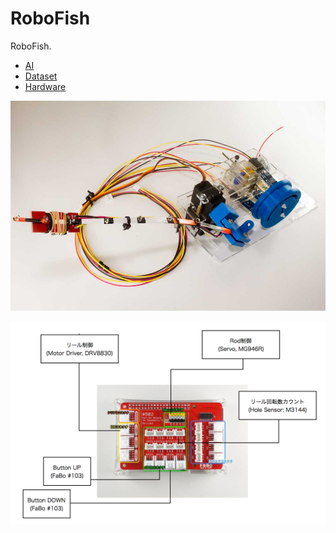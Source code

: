 # RoboFish

RoboFish.

* [AI](/AI/README.md)
* [Dataset](/Dataset/README.md)
* [Hardware](/Hardware/README.md)

![](/Hardware/img/robofish001.png)

![](/Docs/img/wiring_diagram001.png)
